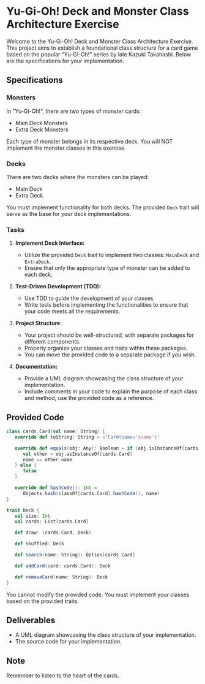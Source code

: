# Yu-Gi-Oh! Deck and Monster Class Architecture Exercise

Welcome to the Yu-Gi-Oh! Deck and Monster Class Architecture Exercise. This project aims to establish a foundational 
class structure for a card game based on the popular "Yu-Gi-Oh!" series by late Kazuki Takahashi. Below are the
specifications for your implementation.

## Specifications

### Monsters

In "Yu-Gi-Oh!", there are two types of monster cards:

- Main Deck Monsters
- Extra Deck Monsters

Each type of monster belongs in its respective deck. You will NOT implement the monster classes in this exercise.

### Decks

There are two decks where the monsters can be played:

- Main Deck
- Extra Deck

You must implement functionality for both decks. The provided `Deck` trait will serve as the base for your deck
implementations.

### Tasks

1. **Implement Deck Interface:**
    - Utilize the provided `Deck` trait to implement two classes: `MainDeck` and `ExtraDeck`.
    - Ensure that only the appropriate type of monster can be added to each deck.

2. **Test-Driven Development (TDD):**
    - Use TDD to guide the development of your classes.
    - Write tests before implementing the functionalities to ensure that your code meets all the requirements.

3. **Project Structure:**
    - Your project should be well-structured, with separate packages for different components.
    - Properly organize your classes and traits within these packages.
    - You can move the provided code to a separate package if you wish.

4. **Documentation:**
   - Provide a UML diagram showcasing the class structure of your implementation.
   - Include comments in your code to explain the purpose of each class and method, use the provided code as a
     reference.
    
## Provided Code

```scala
class cards.Card(val name: String) {
   override def toString: String = s"Card(name='$name')"

   override def equals(obj: Any): Boolean = if (obj.isInstanceOf[cards.Card]) {
      val other = obj.asInstanceOf[cards.Card]
      name == other.name
   } else {
      false
   }

   override def hashCode(): Int =
      Objects.hash(classOf[cards.Card].hashCode(), name)
}

trait Deck {
   val size: Int
   val cards: List[cards.Card]

   def draw: (cards.Card, Deck)

   def shuffled: Deck

   def search(name: String): Option[cards.Card]

   def addCard(card: cards.Card): Deck

   def removeCard(name: String): Deck
}

```

You cannot modify the provided code. You must implement your classes based on the provided traits.

## Deliverables

- A UML diagram showcasing the class structure of your implementation.
- The source code for your implementation.

## Note

Remember to listen to the heart of the cards.